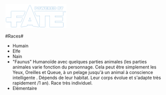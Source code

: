 [![Logo Fate Accueil](/ressources/img/power_fate.png)](/index.html)

#Races#

* Humain
* Elfe
* Nain
* "Faunus" 
Humanoïde avec quelques parties animales (les parties animales varie fonction du personnage. Cela peut être simplement les Yeux, Oreilles et Queue, à un pelage jusqu'à un animal à conscience intelligente . Dépends de leur habitat. Leur corps évolue et s'adapte très rapidement /1 an). Race très individuel.
* Elémentaire